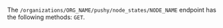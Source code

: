 The `/organizations/ORG_NAME/pushy/node_states/NODE_NAME` endpoint has
the following methods: `GET`.